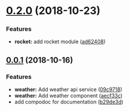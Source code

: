 <a name="0.2.0"></a>
# [0.2.0](https://github.com/DerFu/Kourou/compare/v0.0.1...v0.2.0) (2018-10-23)


### Features

* **rocket:** add rocket module ([ad62408](https://github.com/DerFu/Kourou/commit/ad62408))



<a name="0.0.1"></a>
## [0.0.1](https://github.com/DerFu/Kourou/compare/09c9718...v0.0.1) (2018-10-16)


### Features

* **weather:** Add weather api service ([09c9718](https://github.com/DerFu/Kourou/commit/09c9718))
* **weather:** Add weather component ([aecf33c](https://github.com/DerFu/Kourou/commit/aecf33c))
* add compodoc for documentation ([b29de3d](https://github.com/DerFu/Kourou/commit/b29de3d))



